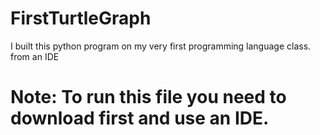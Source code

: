 # FirstTurtleGraph
I built this python program on my very first programming language class.
from an IDE
# Note: To run this file you need to download first and use an IDE.
